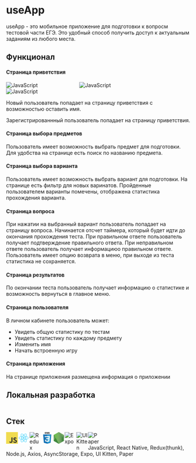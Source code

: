 # useApp

useApp - это  мобильное приложение для подготовки к вопросм тестовой части ЕГЭ. Это удобный способ получить доступ к актуальным заданиям из любого места.

## Функционал

#### Страница приветствия
<img align="left" alt="JavaScript" width="200px" src="https://user-images.githubusercontent.com/85294440/205290819-d11d4e4b-0bfa-4cf6-ab24-c70a5597bc9c.PNG"/>
<img align="left" alt="JavaScript" width="200px" src="https://user-images.githubusercontent.com/85294440/205290878-086fa189-fb6b-4236-8f45-3c3ecc5b3b4c.PNG"/>
<img align="left" alt="JavaScript" width="200px" src="https://user-images.githubusercontent.com/85294440/205290915-bc15e420-ac70-435a-b8b9-963f5504ea96.PNG"/>
<br>
<br>
<p>Новый пользователь попадает на страницу приветствия с возможностью оставить имя.</p>
Зарегистрированнный пользователь попадает на страницу приветствия.

#### Страница выбора предметов
Пользователь имеет возможность выбрать предмет для подготовки. Для удобства на странице есть поиск по названию предмета.

#### Страница выбора варианта
Пользователь имеет возможность выбрать вариант для подготовки. На странице есть фильтр для новых варинатов. 
Пройденные пользователем варианты помечены, отображена статистика прохождения варианта.

#### Страница вопроса
При нажатии на выбранный вариант пользователь попадает на страницу вопроса. Начинается отсчет таймера, который будет идти до окончания прохождения теста. 
При правильном ответе пользователь получает подтверждение правильного ответа. При неправильном ответе пользователь получает информациюо правильном ответе. 
Пользователь имеет опцию возврата в меню, при выходе из теста статистика не сохраняется.

#### Страница результатов
По окончании теста пользователь получает информацию о статистике и возможность вернуться в главное меню.

#### Страница пользователя
В личном кабинете пользователь может:
- Увидеть общую статистику по тестам
- Увидеть статистику по каждому предмету
- Изменить имя
- Начать встроенную игру

#### Страница приложения
На странице приложения размещена информация о приложении

## Локальная разработка

```console

```

## Стек
<img align="left" alt="JavaScript" width="32px" src="https://raw.githubusercontent.com/github/explore/80688e429a7d4ef2fca1e82350fe8e3517d3494d/topics/javascript/javascript.png" />
<img align="left" alt="React" width="32px" src="https://raw.githubusercontent.com/github/explore/80688e429a7d4ef2fca1e82350fe8e3517d3494d/topics/react/react.png" />
<img align="left" alt="Redux"  width="32px" src="https://img.icons8.com/color/48/000000/redux.png"/>
<img align="left" alt="CSS3" width="32px" src="https://raw.githubusercontent.com/github/explore/80688e429a7d4ef2fca1e82350fe8e3517d3494d/topics/css/css.png" />
<img align="left" alt="Node.js" width="32px" src="https://raw.githubusercontent.com/github/explore/80688e429a7d4ef2fca1e82350fe8e3517d3494d/topics/nodejs/nodejs.png" />
<img align="left" alt="Expo" width="32px" src="https://is5-ssl.mzstatic.com/image/thumb/Purple112/v4/23/d2/17/23d217e5-9081-c679-8519-078c79ade7dd/AppIcon-1x_U007emarketing-0-7-0-85-220.png/460x0w.webp"/>
<img align="left" alt="UIKitten" width="32px" src="https://play-lh.googleusercontent.com/i_D8glqLkE-rqKYB6wVvyXJeqrLcY-7D7UadlQeGJHObyg5Ov5rt742Rx-zdfiG4YBoz"/>
<img align="left" alt="Paper" width="32px" src="https://arpitbhalla.gallerycdn.vsassets.io/extensions/arpitbhalla/rnp-snippets/0.0.1/1620141921636/Microsoft.VisualStudio.Services.Icons.Default"/>
<br>
<br>
JavaScript, React Native, Redux(thunk), Node.js, Axios, AsyncStorage, Expo, UI Kitten, Paper
